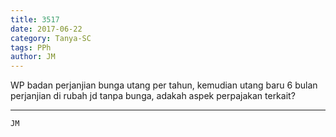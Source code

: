 ```yaml
---
title: 3517
date: 2017-06-22
category: Tanya-SC
tags: PPh
author: JM
---
```


WP badan perjanjian bunga utang per tahun, kemudian utang baru 6 bulan perjanjian di rubah jd tanpa bunga, adakah aspek perpajakan terkait?

---



`JM`
